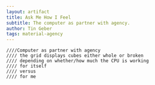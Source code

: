 ```yaml
---
layout: artifact
title: Ask Me How I Feel
subtitle: The computer as partner with agency.
author: Tin Geber
tags: material-agency
---
```


```
////Computer as partner with agency  
//// the grid displays cubes either whole or broken   
//// depending on whether/how much the CPU is working   
//// for itself   
//// versus   
//// for me   
```

<div id="askmehowifeel_sketch" style="height: 600px; position:relative;" >
<script src="{{baseurl}}/assets/sketches/askmehowifeel.js"></script>
</div>



<!--
<iframe src="https://www.openprocessing.org/sketch/484126/embed/" width="800" height="600"></iframe> -->
